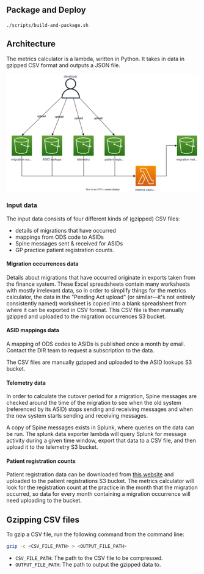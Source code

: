 ## Package and Deploy

`./scripts/build-and-package.sh`

## Architecture

The metrics calculator is a lambda, written in Python. It takes in data in gzipped CSV format and outputs a JSON file.

![Architecture diagram of metrics calculator](images/metrics-calculator-architecture.svg)

### Input data

The input data consists of four different kinds of (gzipped) CSV files:

- details of migrations that have occurred
- mappings from ODS code to ASIDs
- Spine messages sent & received for ASIDs
- GP practice patient registration counts.

#### Migration occurrences data

Details about migrations that have occurred originate in exports taken from the finance system. These Excel spreadsheets contain many worksheets with mostly irrelevant data, so in order to simplify things for the metrics calculator, the data in the "Pending Act upload" (or similar—it's not entirely consistently named) worksheet is copied into a blank spreadsheet from where it can be exported in CSV format. This CSV file is then manually gzipped and uploaded to the migration occurrences S3 bucket.

#### ASID mappings data

A mapping of ODS codes to ASIDs is published once a month by email. Contact the DIR team to request a subscription to the data.

The CSV files are manually gzipped and uploaded to the ASID lookups S3 bucket.

#### Telemetry data

In order to calculate the cutover period for a migration, Spine messages are checked around the time of the migration to see when the old system (referenced by its ASID) stops sending and receiving messages and when the new system starts sending and receiving messages.

A copy of Spine messages exists in Splunk, where queries on the data can be run. The splunk data exporter lambda will query Splunk for message activity during a given time window, export that data to a CSV file, and then upload it to the telemetry S3 bucket.

#### Patient registration counts

Patient registration data can be downloaded from [this website](https://digital.nhs.uk/data-and-information/publications/statistical/patients-registered-at-a-gp-practice) and uploaded to the patient registrations S3 bucket. The metrics calculator will look for the registration count at the practice in the month that the migration occurred, so data for every month containing a migration occurrence will need uploading to the bucket.

## Gzipping CSV files

To gzip a CSV file, run the following command from the command line:

```bash
gzip -c <CSV_FILE_PATH> > <OUTPUT_FILE_PATH>
```

- `CSV_FILE_PATH`: The path to the CSV file to be compressed.
- `OUTPUT_FILE_PATH`: The path to output the gzipped data to.
